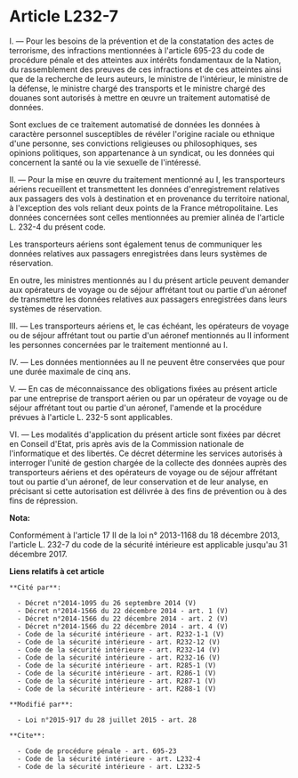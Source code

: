 # Article L232-7

I. ― Pour les besoins de la prévention et de la constatation des actes de terrorisme, des infractions mentionnées à l'article
695-23 du code de procédure pénale et des atteintes aux intérêts fondamentaux de la Nation, du rassemblement des preuves de
ces infractions et de ces atteintes ainsi que de la recherche de leurs auteurs, le ministre de l'intérieur, le ministre de la
défense, le ministre chargé des transports et le ministre chargé des douanes sont autorisés à mettre en œuvre un traitement
automatisé de données. 

Sont exclues de ce traitement automatisé de données les données à caractère personnel susceptibles de révéler l'origine
raciale ou ethnique d'une personne, ses convictions religieuses ou philosophiques, ses opinions politiques, son appartenance
à un syndicat, ou les données qui concernent la santé ou la vie sexuelle de l'intéressé. 

II. ― Pour la mise en œuvre du traitement mentionné au I, les transporteurs aériens recueillent et transmettent les données
d'enregistrement relatives aux passagers des vols à destination et en provenance du territoire national, à l'exception des
vols reliant deux points de la France métropolitaine. Les données concernées sont celles mentionnées au premier alinéa de
l'article L. 232-4 du présent code. 

Les transporteurs aériens sont également tenus de communiquer les données relatives aux passagers enregistrées dans leurs
systèmes de réservation. 

En outre, les ministres mentionnés au I du présent article peuvent demander aux opérateurs de voyage ou de séjour affrétant
tout ou partie d'un aéronef de transmettre les données relatives aux passagers enregistrées dans leurs systèmes de
réservation.  

III. ― Les transporteurs aériens et, le cas échéant, les opérateurs de voyage ou de séjour affrétant tout ou partie d'un
aéronef  mentionnés au II informent les personnes concernées par le traitement mentionné au I. 

IV. ― Les données mentionnées au II ne peuvent être conservées que pour une durée maximale de cinq ans. 

V. ― En cas de méconnaissance des obligations fixées au présent article par une entreprise de transport aérien ou par un
opérateur de voyage ou de séjour affrétant tout ou partie d'un aéronef, l'amende et la procédure prévues à l'article L. 232-5
sont applicables. 

VI. ― Les modalités d'application du présent article sont fixées par décret en Conseil d'Etat, pris après avis de la
Commission nationale de l'informatique et des libertés. Ce décret détermine les services autorisés à interroger l'unité de
gestion chargée de la collecte des données auprès des transporteurs aériens et des opérateurs de voyage ou de séjour
affrétant tout ou partie d'un aéronef, de leur conservation et de leur analyse, en précisant si cette autorisation est
délivrée à des fins de prévention ou à des fins de répression.

**Nota:**

Conformément à l'article 17 II de la loi n° 2013-1168 du 18 décembre 2013, l'article L. 232-7 du code de la sécurité
intérieure est applicable jusqu'au 31 décembre 2017.

**Liens relatifs à cet article**

	**Cité par**:

	  - Décret n°2014-1095 du 26 septembre 2014 (V)
	  - Décret n°2014-1566 du 22 décembre 2014 - art. 1 (V)
	  - Décret n°2014-1566 du 22 décembre 2014 - art. 2 (V)
	  - Décret n°2014-1566 du 22 décembre 2014 - art. 4 (V)
	  - Code de la sécurité intérieure - art. R232-1-1 (V)
	  - Code de la sécurité intérieure - art. R232-12 (V)
	  - Code de la sécurité intérieure - art. R232-14 (V)
	  - Code de la sécurité intérieure - art. R232-16 (V)
	  - Code de la sécurité intérieure - art. R285-1 (V)
	  - Code de la sécurité intérieure - art. R286-1 (V)
	  - Code de la sécurité intérieure - art. R287-1 (V)
	  - Code de la sécurité intérieure - art. R288-1 (V)

	**Modifié par**:

	  - Loi n°2015-917 du 28 juillet 2015 - art. 28

	**Cite**:

	  - Code de procédure pénale - art. 695-23
	  - Code de la sécurité intérieure - art. L232-4
	  - Code de la sécurité intérieure - art. L232-5
